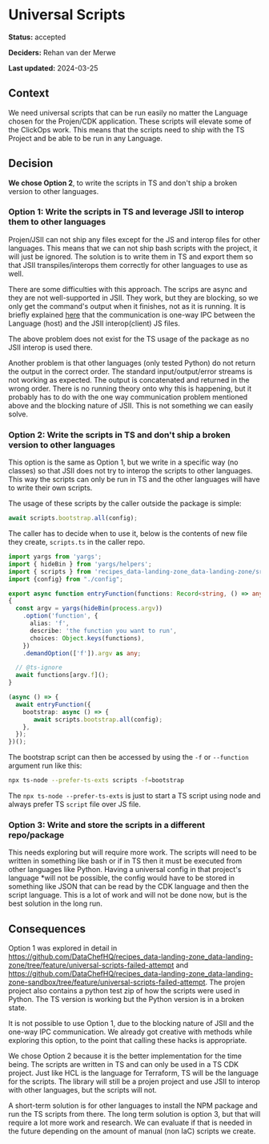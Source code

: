# Universal Scripts

**Status:** accepted

**Deciders:** Rehan van der Merwe

**Last updated:** 2024-03-25

## Context

We need universal scripts that can be run easily no matter the Language chosen for the Projen/CDK application. These scripts
will elevate some of the ClickOps work. This means that the scripts need to ship with the TS Project and be able to be
run in any Language.

## Decision

**We chose Option 2**, to write the scripts in TS and don't ship a broken version to other languages.

### Option 1: Write the scripts in TS and leverage JSII to interop them to other languages

Projen/JSII can not ship any files except for the JS and interop files for other languages. This means that we can not
ship bash scripts with the project, it will just be ignored. The solution is to write them in TS and export them
so that JSII transpiles/interops them correctly for other languages to use as well.

There are some difficulties with this approach. The scrips are async and they are not well-supported in JSII. They
work, but they are blocking, so we only get the command's output when it finishes, not as it is running. It is briefly
explained [here](https://github.com/aws/jsii/issues/4133#issuecomment-1580294668) that the communication is one-way IPC
between the Language (host) and the JSII interop(client) JS files.

The above problem does not exist for the TS usage of the package as no JSII interop is used there.

Another problem is that other languages (only tested Python) do not return the output in the correct order. The 
standard input/output/error streams is not working as expected. The output is concatenated and returned in the wrong 
order. There is no running theory onto why this is happening, but it probably has to do with the one way communication
problem mentioned above and the blocking nature of JSII. This is not something we can easily solve.

### Option 2: Write the scripts in TS and don't ship a broken version to other languages

This option is the same as Option 1, but we write in a specific way (no classes) so that JSII does not try to interop
the scripts to other languages. This way the scripts can only be run in TS and the other languages will have to write
their own scripts.

The usage of these scripts by the caller outside the package is simple:
```ts
await scripts.bootstrap.all(config);
```

The caller has to decide when to use it, below is the contents of new file they create, `scripts.ts` in the caller repo.
```ts
import yargs from 'yargs';
import { hideBin } from 'yargs/helpers';
import { scripts } from 'recipes_data-landing-zone_data-landing-zone/src';
import {config} from "./config";

export async function entryFunction(functions: Record<string, () => any>)
{
  const argv = yargs(hideBin(process.argv))
    .option('function', {
      alias: 'f',
      describe: 'the function you want to run',
      choices: Object.keys(functions),
    })
    .demandOption(['f']).argv as any;

  // @ts-ignore
  await functions[argv.f]();
}

(async () => {
  await entryFunction({
    bootstrap: async () => {
       await scripts.bootstrap.all(config);
    },
  });
})();
```

The bootstrap script can then be accessed by using the `-f` or `--function` argument  run like this:
```bash
npx ts-node --prefer-ts-exts scripts -f=bootstrap
```
The `npx ts-node --prefer-ts-exts` is just to start a TS script using node and always prefer TS `script` file over JS file.

### Option 3: Write and store the scripts in a different repo/package

This needs exploring but will require more work. The scripts will need to be written in something like bash or if
in TS then it must be executed from other languages like Python. Having a universal config in that project's language 
*will not be possible, the config would have to be stored in something like JSON that can be read by the CDK language
and then the script language. This is a lot of work and will not be done now, but is the best solution in the long run.

## Consequences

Option 1 was explored in detail in https://github.com/DataChefHQ/recipes_data-landing-zone_data-landing-zone/tree/feature/universal-scripts-failed-attempt
and https://github.com/DataChefHQ/recipes_data-landing-zone_data-landing-zone-sandbox/tree/feature/universal-scripts-failed-attempt.
The projen project also contains a python test zip of how the scripts were used in Python. The TS version is working 
but the Python version is in a broken state. 

It is not possible to use Option 1, due to the blocking nature of JSII and the one-way IPC communication. We already 
got creative with methods while exploring this option, to the point that calling these hacks is appropriate.  

We chose Option 2 because it is the better implementation for the time being. The scripts are written in TS and can
only be used in a TS CDK project. Just like HCL is the language for Terraform, TS will be the language for the scripts.
The library will still be a projen project and use JSII to interop with other languages, but the scripts will not. 

A short-term solution is for other languages to install the NPM package and run the TS scripts from there. The 
long term solution is option 3, but that will require a lot more work and research. We can evaluate if that is needed
in the future depending on the amount of manual (non IaC) scripts we create.

